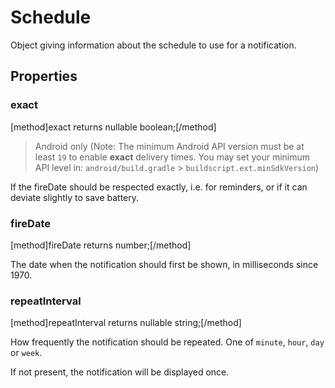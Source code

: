 # Schedule

Object giving information about the schedule to use for a notification.

## Properties

### exact
[method]exact returns nullable boolean;[/method]

> Android only (Note: The minimum Android API version must be at least `19` to enable **exact** delivery times. You may set your minimum API level in: `android/build.gradle` > `buildscript.ext.minSdkVersion`)

If the fireDate should be respected exactly, i.e. for reminders, or if it can deviate slightly to save battery.

### fireDate
[method]fireDate returns number;[/method]

The date when the notification should first be shown, in milliseconds since 1970.

### repeatInterval
[method]repeatInterval returns nullable string;[/method]

How frequently the notification should be repeated.  One of `minute`, `hour`, `day` or `week`.

If not present, the notification will be displayed once.
